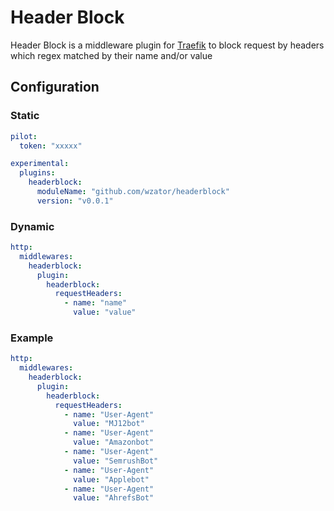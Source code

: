 # Header Block

Header Block is a middleware plugin for [Traefik](https://github.com/traefik/traefik) to block request by headers which regex matched by their name and/or value

## Configuration

### Static

```yaml
pilot:
  token: "xxxxx"

experimental:
  plugins:
    headerblock:
      moduleName: "github.com/wzator/headerblock"
      version: "v0.0.1"
```

### Dynamic

```yaml
http:
  middlewares:
    headerblock:
      plugin:
        headerblock:
          requestHeaders:
            - name: "name"
              value: "value"
```

### Example

```yaml
http:
  middlewares:
    headerblock:
      plugin:
        headerblock:
          requestHeaders:
            - name: "User-Agent"
              value: "MJ12bot"
            - name: "User-Agent"
              value: "Amazonbot"
            - name: "User-Agent"
              value: "SemrushBot"
            - name: "User-Agent"
              value: "Applebot"
            - name: "User-Agent"
              value: "AhrefsBot"
```
